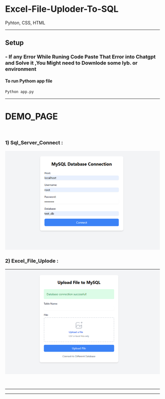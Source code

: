 # Excel-File-Uploder-To-SQL
Pyhton, CSS, HTML

_______________________________________________________________________________________________________________________________________________________________________________________________________
## Setup

### - If any Error While Runing Code Paste That Error into Chatgpt and Solve it ,You Might need to Downlode some lyb. or environment 

#### To run Pythom app file
```bash
Python app.py 
```

_______________________________________________________________________________________________________________________________________________________________________________________________________

# DEMO_PAGE
<br>

### 1) Sql_Server_Connect :
![Demo Image](https://github.com/smit012/Excel-File-Uploder-To-SQL/blob/main/Database%20Connector%20.png)

### 2) Excel_File_Uplode :
![Demo Image](https://github.com/smit012/Excel-File-Uploder-To-SQL/blob/main/Excel%20File%20Uplode.png)

<br>
<hr>
<hr>
